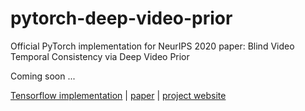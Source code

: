 # pytorch-deep-video-prior
Official PyTorch implementation for NeurIPS 2020 paper: Blind Video Temporal Consistency via Deep Video Prior

Coming soon ... 

[Tensorflow implementation](https://github.com/ChenyangLEI/deep-video-prior) 
| [paper](https://arxiv.org/abs/2010.11838)
| [project website](https://chenyanglei.github.io/DVP/index.html)
